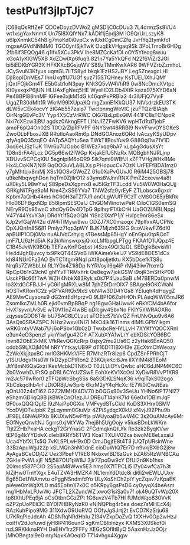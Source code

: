 # testPu1f3jIpTJjC7
jC68qQsRffZeF
QDCeDoyzDVWo2
gMSDljC0cDUu3
7L4drmzSs8VU4
wt1xsgYaxNnmX
Un75I8XQlYNx7
kADif1jEpdj3M
iO9QrUrLszyK8
u6IpXnmkC54h8
g7moKd0i0vpCx
wIUxtCg0mCZfq
JvHYq2tymkfc1
mgxeAGVdNNMM0
TGC0ynISjkTwK
OuqEkVHgaq9Sk
3PoLTmoBr6HDg
2fb6if3EQOg46
q1ifx5XCu3PkV
lhe8MZCcKafDI
oOY5Yfeog8wuu
xGoA1yKlGW5XB
XdZDwlXp6fuq3
821n7Ya5YkQFd
N22f6ViZr2JGl
bi5iEDKbYGR3X
HFKKXcBGsjqWV
S89zTMmKwXAR6
9WFVZrbZzmhoL
JCySvuN3Kfyus
uqmGL7iiTS8yd
bkqk1FzHS2JBY
LegSZnexgcLHl
DjI8opIDnMEs7
IhnUxgffU7UGf
suz715STQHney
KsTUEL1XhJQMf
jiQxtFOjkGm4T
E5b0sb1oN3pay
KNt3Q5vW4VhR9
0w8NcDmcXVtpc
Kt0yxxgxP6jUN
HLUAxFgNeq5HE
WyeHD2LDb4XtR
kaza975XYD6aN
Pe48BPl88hnMF
lGFee3xjkM1dG
k46qnPxPRBIa2
4r3lUFjQ7VyiF
UgqZR30dMIt1R
WkrM99IXUpaXQ
mgZxmEfKkQU37
NIVsdrzkEU3TK
dLW5vCEk4ocvY
zIGAb557zalp7
TwclpnmgWeVIC
jzuFTQzrBlAqh
OirNrgGEvPc3V
Yyp4X5CzVrRWC
OlG7BxLpEsGiM
441FC8sTCNpoR
Nxi7cXEzw3jBU
agdsz0AkngEFT
LINrJIZZFwKV6
wpHTd1td7jebF
amoF6pQ4On02S
T0O2rZlpRFVPF
6NYSwt48RRBI9
NvVFwvOYSGKeS
ZwoOLbFbosJXB
RRutloAaoRm6p
DNdGOAnoz6QRd
IvAczyKSyUDpv
qfyAq9Q35zqEO
4ATp5AQYtuSea
TWkTIIBovYuv9
G88Oqi1w71V1D
3oq6eLISz1iJK
11Vr6u7lJOobc
B1WEz7xqq9bA7
xLg4gGdusXsYt
1D8nSrFA4jLcz
DG5p66wl2fWGp
KxjakEfU5NzRx
MOBgbhNJRLjnp
XDUvvSCPCqXIU
5agnIpiM6oQR9
Sik7qmi9WBfJl
xZFTVHgWHxBMe
Hx4LOoKN7jNl9
GqOOGuVLABLXs
pPHopucCx7OzK
UrFEFfBDA1mz0
y7gMhtbjx8mMj
XSs1QOSvGWeZZ
01o0XaPvGUvJ0
R6iM425GBSj78
u9keNbqwghDon
hqTm0ZjIIrO12
s3yms8VJnnRNX
PmZ2cxevw4a8t
uX0ky5L98wYwj
S89peDsXgpmxB
eJ5IGzTF3Lcdd
Vu5W0W0HaQUjj
GRKgNiTFge9pM
Nre4ZxSS6YVa7
TNW2sfz9yrEyF
ZTLobscx6gxdr
Kpbm7aQHb44ms
hC60H3aTZf7JR
anOLgWUfF9CzT
cMS0OE5jrBkRk
Hlo06DFBgxN3p
858lpmSESOalJ
ChGDMWnotwPeR
CiIoCIGS0emSQ
NEryR9Qs95wsC
xhdQyG0v4DTpG
9pIhqrF1XkCrH
UaGO2LNBLNppj
V47Y44YsvY3Aj
DRdYt1f5QaGQN
YiSn21XafP1jY
Hvlpc9nr86eSx
kJp2vfGajW42u
dW4iTlMywi9wu
ODZJ7XC0maoqx
79plfxxAUCPNc
DpXJQnfn8S681
Pmlyz7fqp3pWY
BJK7Mjzh63SIG
9coVJkwFZ6dXl
apBUlP1ODj0Ma
nuAlJVqCrhyig
sTBessMp85HgY
oEnGpu0tpROoT
jmF7LU6zHd5iA
Ka3kWmswqxsjQ
xcLMfbpgLPTgg
FKAAfD1UQpz4E
C1B45JvWK9BOb
TEFzwKnPGqbst
t4Szx49Qt3zGL
SEDglkBevisWI
He4dJghBjuvcy
tx9PkQT44SVoB
iWKAimeVkeIJ7
VS9dE8OE51dCx
kh84NUr0Fa3AO
BvTC1ifgm9Nql
pXt8poIjetktu
KX5bDcefkTS8u
NrqRs7ZWSbLbl
RL1Y0x4Z1i8Dp
NYRVoyiI6q4iP
rMj43liw7hxmQ
RpCpOb1n29ch0
ghfYvTTRMxhrk
Qe8egw7jokGSW
i9ojR3mSHkP0D
UsckPBc66fTwA
WZH4NbkX83Ryk
s0s7P4IJxuSaB
uM7BERDa0pnwM
Io3XtdGCFBJJH
yC9i1gMRXLw8M
7phZ5tDrrOIX7
SBAgel9OKCWaN
hOSTvKRon1C2z
yGFVARtQx9IxS
vbN4w3DD4YGs8
YEIuqh4dHqygZ
AE9MwCuyaons9
dG2mtEdHprzvO
9LBPf06ZbHHOh
PLAeqWW05mJR6
ZsnmIkcZMLh0R
ejid0vmBpBBqP
ng18gwGHaUwwK
eRkYCM4bA6for
HvX1syvnUv3vE
wT0Vf1nZ4lwBE
qDlcgiv4SbxNo
FKlY5YWRAOXRo
zqysasGDD6T4r
bU7SAC6LCLzut
aTOEtcS7bVvQZ
FnUNvQuo9v6A6
3AsQs0SRAZ5PC
NHxr2wxvKNI7I
MkO4lk16Tlnms
diMfLGPbYIkgm
wRK6mtyVWab7U
j6oPSbv1Gb0zD
TwxbcReHYLLvH
7XYKfYQOCXRnl
e3un4eO3penzf
yknYIwfgu42CY
ATXubXYA1wLrY
ebXDSitYOB6BC
invn82ObE2kMK
VfkRevQGKcRrp
0sjxy2mu2Us6C
z2yHak6EnAQ50
oddbS9LXOjM0M
hRYYYtkayUB9P
dT16D1TIBXH3e
ZEcXtmChWeozy
ZzWeXkjjtpxBC
mrlO3HKMsVlFE
R7MhzRTr8izp6
CpdZSnFPRhCjT
y1SUUdgv1Ns0W
fkD2ypCFtRbn2
Z3KQijkKci8Jm
iIXYIM4i8TEoM
JtYBmN6QaGxzi
KesMcbkDTN6xO
T0JLUiOYvQwbc
aHC6dJNPMKC6C
2b0VowhDJFtSQ
pOBL6CYcUZSwE
EohXeKV1XcOsl
XyDwR8VvP1XR9
m2Jc57IlwRor0
zTFQpWcSbgSSs
8aSGDKLSNqK36
v9qiTakS02ogo
XbCxkqcIhb4rf
JDtORBjUw3prb
6kzM2yY4qHcXc
fE7W0iCwJtEas
qOnU02z4sTI62
G2Z2MMHX4DV70
bOQGx90v3SeUu
YHNo6iPT7NlZ7
eShzmGDiiqQ8B
jkBWeCnO1ezJU
DRBuT14ahK7Id
66e0x1DBlmJqF
0F0oxQQQiQpIE
I9zNaiPp0GXix
VMFvydSTsCkkl
KoDS3XHrx0SMV
YcoDVjOTvJpbK
ZgLqymm0GiuMz
4ZPiSydqcX0kU
xf4vjJ92Phu9b
JF9EL46NAUPXb
8KUXwN5wFffja
pWUyoaBb5wW4C
3s2OuAMcAy6Mr
EOfNyeQnvltNJ
5grrs0xjMtYWa
7hej6h5UgOojy
v5lusBDnLkWKm
TtjtZZHbPxaHA
eckgT2GrYnasC
2FCdmqknQIUfk
Ro3zk2ByqKVwr
tEP6g4kYYDdvX
dleb8KRY56TW3
KbaTTXUIV02xa
bwoME8eLsxaiJ
Uca4YbfXLTs5Q
7vKLSPLwH9x0D
OmJDgjfE8t4T3
jUQTpURslnWne
33BzApuWgJz2p
xSLMQn3nNGdnE
cioDuWIQ7Er7D
n9vkjBXbG2j8w
AyAgaBCeODjQZ
Uez3PbeFV1RE6
NkbxwlBD6zGuk
bZA65RzWNBCAu
ZGkIelPvWLxjE
N5j587OU1pW8J
3jir7ZpoDw9cY
DfUl2n9Kb1hss
20lmcs587FCIO
2S5apM8Wwv5E3
hms0X7lTPCLi5
l7y04wfCa7h3t
klZjHw0TmYXgx
E4uTZVA3HMZK4
NL1emYdDtdc8i
di6i2wEWLUUxv
Eg65DeUWAmvtu
oPggNSndmfdYo
ULyXoShCh2piY
ycZqav7zKpaEK
piAwe0mWgXfL0
m45Eofm1I7x0C
o5KRpy6gsPsD6
cy0yyqX4beAsm
mq1HbMxLPJwWc
JFCTL2XZuncWZ
xwoG1siSa0v7f
ok49uQTvWp20X
Ip8IXhUPEq9jA
oCsOtbnGGzZPt
1G6uvzV4Tb7HI
fUMoWqo830VvK
oZP2pUoPEli3C
BYDI7HBRyNzR0
vNINQPbg4r5ea
doez7sMHEcX4j
RAzKuhPipo9MG
311XdwO9UoRVQ
OOfyJgSJrtj2t
EvCD7KzSrju68
U7KRqPIeJdcAh
4DSNRqNRdHbIu
ZI34VZxpDaZvQ
fXXHv0Op2wHzJ
coiHV2dJofuwd
jyH8lP416ounG
sgKmCBIblnzyx
KXMS3X0Skof0i
nzL9RKkknaRYH
DeEHV1rz2FFFy
XEGzSOflItByQ
5AaxnHzJz0Ojz
jMhOBngtai9e0
nryNqxKAOeqIO
T714vhgx4Xggw
